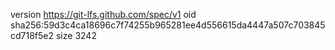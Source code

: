 version https://git-lfs.github.com/spec/v1
oid sha256:59d3c4ca18696c7f74255b965281ee4d556615da4447a507c703845cd718f5e2
size 3242
